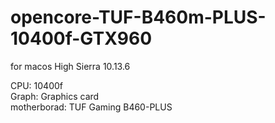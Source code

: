 # opencore-TUF-B460m-PLUS-10400f-GTX960

for macos High Sierra 10.13.6

CPU: 10400f    
Graph: Graphics card    
motherborad: TUF Gaming B460-PLUS    
